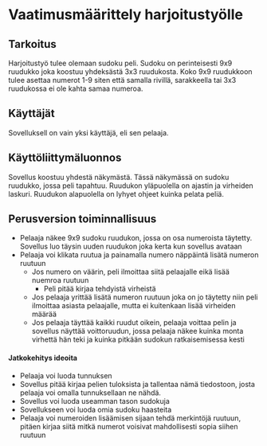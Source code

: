 # Vaatimusmäärittely harjoitustyölle

## Tarkoitus

Harjoitustyö tulee olemaan sudoku peli. Sudoku on perinteisesti 9x9 ruudukko joka koostuu yhdeksästä 3x3 ruudukosta. Koko 9x9 ruudukkoon tulee asettaa numerot 1-9 siten että samalla rivillä, sarakkeella tai 3x3 ruudukossa ei ole kahta samaa numeroa.

## Käyttäjät

Sovelluksell on vain yksi käyttäjä, eli sen pelaaja.

## Käyttöliittymäluonnos

Sovellus koostuu yhdestä näkymästä. Tässä näkymässä on sudoku ruudukko, jossa peli tapahtuu. Ruudukon yläpuolella on ajastin ja virheiden laskuri. Ruudukon alapuolella on lyhyet ohjeet kuinka pelata peliä.

## Perusversion toiminnallisuus

- Pelaaja näkee 9x9 sudoku ruudukon, jossa on osa numeroista täytetty. Sovellus luo täysin uuden ruudukon joka kerta kun sovellus avataan
- Pelaaja voi klikata ruutua ja painamalla numero näppäintä lisätä numeron ruutuun
  - Jos numero on väärin, peli ilmoittaa siitä pelaajalle eikä lisää nuemroa ruutuun
    - Peli pitää kirjaa tehdyistä virheistä
  - Jos pelaaja yrittää lisätä numeron ruutuun joka on jo täytetty niin peli ilmoittaa asiasta pelaajalle, mutta ei kuitenkaan lisää virheiden määrää
  - Jos pelaaja täyttää kaikki ruudut oikein, pelaaja voittaa pelin ja sovellus näyttää voittoruudun, jossa pelaaja näkee kuinka monta virhettä hän teki ja kuinka pitkään sudokun ratkaisemisessa kesti

#### Jatkokehitys ideoita

- Pelaaja voi luoda tunnuksen
- Sovellus pitää kirjaa pelien tuloksista ja tallentaa nämä tiedostoon, josta pelaaja voi omalla tunnuksellaan ne nähdä.
- Sovellus voi luoda useamman tason sudokuja
- Sovellukseen voi luoda omia sudoku haasteita
- Pelaaja voi numeroiden lisäämisen sijaan tehdä merkintöjä ruutuun, pitäen kirjaa siitä mitkä numerot voisivat mahdollisesti sopia siihen ruutuun
